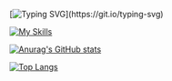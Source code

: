 [![Typing SVG](https://readme-typing-svg.demolab.com?font=Fira+Code&size=30&pause=1000&width=800&lines=The+quick+brown+fox+jumps+over+the+lazy+dog.)](https://git.io/typing-svg)

[![My Skills](https://skillicons.dev/icons?i=js,html,css,git,github,java,gradle,idea,md,php,phpstorm,react,py,pycharm,ubuntu,windows,arch)](https://skillicons.dev)

[![Anurag's GitHub stats](https://github-readme-stats.vercel.app/api?username=gregtaoo)](https://github.com/anuraghazra/github-readme-stats)

[![Top Langs](https://github-readme-stats.vercel.app/api/top-langs/?username=gregtaoo&hide=stylus,pug,perl&langs_count=6&card_width=400)](https://github.com/anuraghazra/github-readme-stats)
